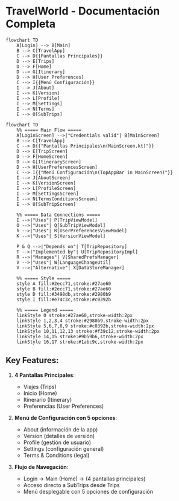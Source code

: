 # TravelWorld - Documentación Completa

```mermaid
flowchart TD
    A[Login] --> B[Main]
    B --> C[TravelApp]
    C --> D{{Pantallas Principales}}
    D --> E[Trips]
    D --> F[Home]
    D --> G[Itinerary]
    D --> H[User Preferences]
    C --> I{{Menú Configuración}}
    I --> J[About]
    I --> K[Version]
    I --> L[Profile]
    I --> M[Settings]
    I --> N[Terms]
    E --> O[SubTrips]
```

```mermaid
flowchart TD
    %% ===== Main Flow =====
    A[LoginScreen] -->|"Credentials valid"| B[MainScreen]
    B --> C[TravelApp]
    C --> D{{"Pantallas Principales\n(MainScreen.kt)"}}
    D --> E[TripScreen]
    D --> F[HomeScreen]
    D --> G[ItineraryScreen]
    D --> H[UserPreferencesScreen]
    C --> I{{"Menú Configuración\n(TopAppBar in MainScreen)"}}
    I --> J[AboutScreen]
    I --> K[VersionScreen]
    I --> L[ProfileScreen]
    I --> M[SettingsScreen]
    I --> N[TermsConditionsScreen]
    E --> O[SubTripScreen]

    %% ===== Data Connections =====
    E -->|"Uses"| P[TripViewModel]
    O -->|"Uses"| Q[SubTripViewModel]
    h -->|"Uses"| R[UserPreferencesViewModel]
    K -->|"Uses"| S[VersionViewModel]
    
    P & Q -->|"Depends on"| T[TripRepository]
    T -->|"Implemented by"| U[TripRepositoryImpl]
    R -->|"Manages"| V[SharedPrefsManager]
    V -->|"Uses"| W[LanguageChangeUtil]
    V -->|"Alternative"| X[DataStoreManager]

    %% ===== Style =====
    style A fill:#2ecc71,stroke:#27ae60
    style B fill:#2ecc71,stroke:#27ae60
    style D fill:#3498db,stroke:#2980b9
    style I fill:#e74c3c,stroke:#c0392b

    %% ===== Legend =====
    linkStyle 0 stroke:#27ae60,stroke-width:2px
    linkStyle 1,2,3,4 stroke:#2980b9,stroke-width:2px
    linkStyle 5,6,7,8,9 stroke:#c0392b,stroke-width:2px
    linkStyle 10,11,12,13 stroke:#f39c12,stroke-width:2px
    linkStyle 14,15 stroke:#9b59b6,stroke-width:2px
    linkStyle 16,17 stroke:#1abc9c,stroke-width:2px
```

## Key Features:
1. **4 Pantallas Principales**:
    - Viajes (Trips)
    - Inicio (Home)
    - Itinerario (Itinerary)
    - Preferencias (User Preferences)

2. **Menú de Configuración con 5 opciones**:
    - About (información de la app)
    - Version (detalles de versión)
    - Profile (gestión de usuario)
    - Settings (configuración general)
    - Terms & Conditions (legal)

3. **Flujo de Navegación**:
    - Login → Main (Home) → (4 pantallas principales)
    - Acceso directo a SubTrips desde Trips
    - Menú desplegable con 5 opciones de configuración


